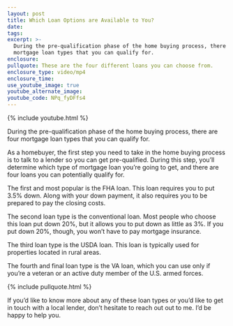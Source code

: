 ```yaml
---
layout: post
title: Which Loan Options are Available to You?
date:
tags:
excerpt: >-
  During the pre-qualification phase of the home buying process, there are four
  mortgage loan types that you can qualify for.
enclosure:
pullquote: These are the four different loans you can choose from.
enclosure_type: video/mp4
enclosure_time:
use_youtube_image: true
youtube_alternate_image:
youtube_code: NPq_fyDFfs4
---
```


{% include youtube.html %}

During the pre-qualification phase of the home buying process, there are four mortgage loan types that you can qualify for.

As a homebuyer, the first step you need to take in the home buying process is to talk to a lender so you can get pre-qualified. During this step, you’ll determine which type of mortgage loan you’re going to get, and there are four loans you can potentially qualify for.&nbsp;

The first and most popular is the FHA loan. This loan requires you to put 3.5% down. Along with your down payment, it also requires you to be prepared to pay the closing costs.&nbsp;

The second loan type is the conventional loan. Most people who choose this loan put down 20%, but it allows you to put down as little as 3%. If you put down 20%, though, you won’t have to pay mortgage insurance.&nbsp;

The third loan type is the USDA loan. This loan is typically used for properties located in rural areas.

The fourth and final loan type is the VA loan, which you can use only if you’re a veteran or an active duty member of the U.S. armed forces.

{% include pullquote.html %}

If you’d like to know more about any of these loan types or you’d like to get in touch with a local lender, don’t hesitate to reach out out to me. I’d be happy to help you.